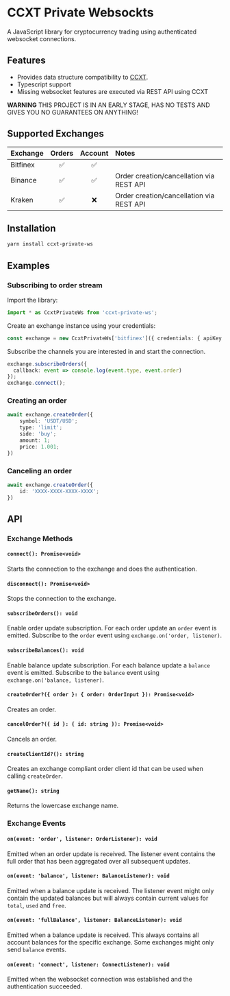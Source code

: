 # CCXT Private Websockts

A JavaScript library for cryptocurrency trading using authenticated websocket connections.

## Features

- Provides data structure compatibility to [CCXT](https://github.com/ccxt).
- Typescript support
- Missing websocket features are executed via REST API using CCXT

**WARNING** THIS PROJECT IS IN AN EARLY STAGE, HAS NO TESTS AND GIVES YOU NO GUARANTEES ON ANYTHING!

## Supported Exchanges

| Exchange | Orders  | Account  | Notes                                    |
| :------- | :-----: | :------: | :--------------------------------------- |
| Bitfinex | &#9989; | &#9989;  |
| Binance  | &#9989; | &#9989;  | Order creation/cancellation via REST API |
| Kraken   | &#9989; | &#10060; | Order creation/cancellation via REST API |

## Installation

```sh
yarn install ccxt-private-ws
```

## Examples

### Subscribing to order stream

Import the library:

```typescript
import * as CcxtPrivateWs from 'ccxt-private-ws';
```

Create an exchange instance using your credentials:

```typescript
const exchange = new CcxtPrivateWs['bitfinex']({ credentials: { apiKey: 'XXX', secret: 'YYY' } });
```

Subscribe the channels you are interested in and start the connection.

```typescript
exchange.subscribeOrders({
  callback: event => console.log(event.type, event.order)
});
exchange.connect();
```

### Creating an order

```typescript
await exchange.createOrder({
    symbol: 'USDT/USD';
    type: 'limit';
    side: 'buy';
    amount: 1;
    price: 1.001;
})
```

### Canceling an order

```typescript
await exchange.createOrder({
    id: 'XXXX-XXXX-XXXX-XXXX';
})
```

## API

### Exchange Methods

#### `connect(): Promise<void>`

Starts the connection to the exchange and does the authentication.

#### `disconnect(): Promise<void>`

Stops the connection to the exchange.

#### `subscribeOrders(): void`

Enable order update subscription. For each order update an `order` event is emitted. Subscribe to the `order` event using `exchange.on('order, listener)`.

#### `subscribeBalances(): void`

Enable balance update subscription. For each balance update a `balance` event is emitted. Subscribe to the `balance` event using `exchange.on('balance, listener)`.

#### `createOrder?({ order }: { order: OrderInput }): Promise<void>`

Creates an order.

#### `cancelOrder?({ id }: { id: string }): Promise<void>`

Cancels an order.

#### `createClientId?(): string`

Creates an exchange compliant order client id that can be used when calling `createOrder`.

#### `getName(): string`

Returns the lowercase exchange name.

### Exchange Events

#### `on(event: 'order', listener: OrderListener): void`

Emitted when an order update is received. The listener event contains the full order that has been aggregated over all subsequent updates.

#### `on(event: 'balance', listener: BalanceListener): void`

Emitted when a balance update is received. The listener event might only contain the updated balances but will always contain current values for `total`, `used` and `free`.

#### `on(event: 'fullBalance', listener: BalanceListener): void`

Emitted when a balance update is received. This always contains all account balances for the specific exchange. Some exchanges might only send `balance` events.

#### `on(event: 'connect', listener: ConnectListener): void`

Emitted when the websocket connection was established and the authentication succeeded.
